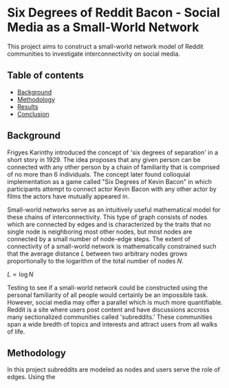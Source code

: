 # Six Degrees of Reddit Bacon - Social Media as a Small-World Network
This project aims to construct a small-world network model of Reddit communities to investigate interconnectivity on social media. 
## Table of contents
* [Background](#Background)
* [Methodology](#Methodology)
* [Results](#Results)
* [Conclusion](#Conclusion)

## Background
Frigyes Karinthy introduced the concept of 'six degrees of separation' in a short story in 1929. The idea proposes that any given person can be connected with any other person by a chain of familiarity that is comprised of no more than 6 individuals. The concept later found colloquial implementation as a game called "Six Degrees of Kevin Bacon" in which participants attempt to connect actor Kevin Bacon with any other actor by films the actors have mutually appeared in.

Small-world networks serve as an intuitively useful mathematical model for these chains of interconnectivity. This type of graph consists of nodes which are connected by edges and is characterized by the traits that no single node is neighboring most other nodes, but most nodes are connected by a small number of node-edge steps. The extent of connectivity of a small-world network is mathematically constrained such that the average distance $L$ between two arbitrary nodes grows proportionally to the logarithm of the total number of nodes $N$.

$L\propto \log N$

Testing to see if a small-world network could be constructed using the personal familiarity of all people would certainly be an impossible task. However, social media may offer a parallel which is much more quantifiable. Reddit is a site where users post content and have discussions accross many sectionalized communities called 'subreddits.' These communities span a wide bredth of topics and interests and attract users from all walks of life.

## Methodology
In this project subreddits are modeled as nodes and users serve the role of edges. Using the 